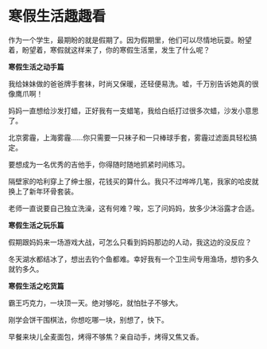 # 寒假生活趣趣看

作为一个学生，最期盼的就是假期了。因为假期里，他们可以尽情地玩耍。盼望着，盼望着，寒假就这样来了，你的寒假生活里，发生了什么呢？ 

**寒假生活之动手篇**

我给妹妹做的爸爸牌手套袜，时尚又保暖，还轻便易洗。嘘，千万别告诉她真的很像鹰爪啊！ 

妈妈一直想给沙发打蜡，正好我有一支蜡笔，我给白纸打过很多次蜡，沙发小意思了。 

北京雾霾，上海雾霾……你只需要一只袜子和一只棒球手套，雾霾过滤面具轻松搞定。 

要想成为一名优秀的吉他手，你得随时随地抓紧时间练习。 

隔壁家的哈利穿上了绅士服，花钱买的算什么。我只不过哗哗几笔，我家的哈皮就换上了新年环骨套装。 

老师一直说要自己独立洗澡，这有何难？唉，忘了问妈妈，放多少沐浴露才合适。 

**寒假生活之玩乐篇**

假期跟妈妈来一场游戏大战，可怎么只看到妈妈那边的人动，我这边的没反应？ 

冬天湖水都结冰了，想出去钓个鱼都难。幸好我有一个卫生间专用渔场，想钓多久就钓多久。 

**寒假生活之吃货篇**

霸王巧克力，一块顶一天。绝对够吃，就怕肚子不够大。 

刚学会饼干围棋法，你想吃哪一块，别想了，快下。 

早餐来块儿全麦面包，烤得不够焦？亲自动手，烤得又焦又香。